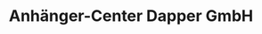 ---
title: "Anhänger-Center Dapper GmbH"
url: /nieder-olm/anhaenger-center-dapper-gmbh/
shop: Anhänger
---